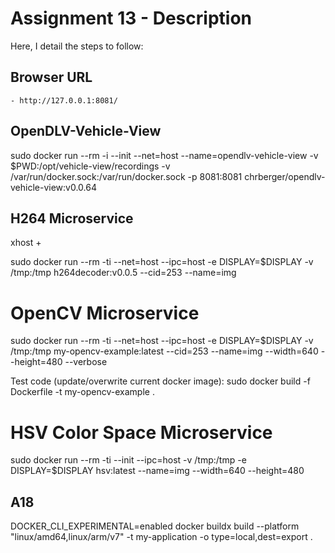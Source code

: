 # Assignment 13 - Description

Here, I detail the steps to follow:


## Browser URL
    - http://127.0.0.1:8081/


## OpenDLV-Vehicle-View
sudo docker run --rm -i --init --net=host --name=opendlv-vehicle-view -v $PWD:/opt/vehicle-view/recordings -v /var/run/docker.sock:/var/run/docker.sock -p 8081:8081 chrberger/opendlv-vehicle-view:v0.0.64


## H264 Microservice
xhost +

sudo docker run --rm -ti --net=host --ipc=host -e DISPLAY=$DISPLAY -v /tmp:/tmp h264decoder:v0.0.5 --cid=253 --name=img


# OpenCV Microservice
sudo docker run --rm -ti --net=host --ipc=host -e DISPLAY=$DISPLAY -v /tmp:/tmp my-opencv-example:latest --cid=253 --name=img --width=640 --height=480 --verbose

Test code (update/overwrite current docker image):
sudo docker build -f Dockerfile -t my-opencv-example .



# HSV Color Space Microservice
sudo docker run --rm -ti --init --ipc=host -v /tmp:/tmp -e DISPLAY=$DISPLAY hsv:latest --name=img --width=640 --height=480



## A18
DOCKER_CLI_EXPERIMENTAL=enabled docker buildx build --platform "linux/amd64,linux/arm/v7" -t my-application -o type=local,dest=export .
